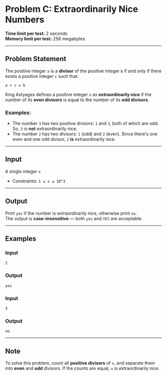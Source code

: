 # Problem C: Extraordinarily Nice Numbers

**Time limit per test:** 2 seconds  
**Memory limit per test:** 256 megabytes  

---

## Problem Statement

The positive integer `a` is a **divisor** of the positive integer `b` if and only if there exists a positive integer `c` such that:

```
a × c = b
```

King Astyages defines a positive integer `x` as **extraordinarily nice** if the number of its **even divisors** is equal to the number of its **odd divisors**.

### Examples:

- The number `3` has two positive divisors: `1` and `3`, both of which are odd. So, `3` is **not** extraordinarily nice.
- The number `2` has two divisors: `1` (odd) and `2` (even). Since there's one even and one odd divisor, `2` **is** extraordinarily nice.

---

## Input

A single integer `x`  
- Constraints: `1 ≤ x ≤ 10^3`

---

## Output

Print `yes` if the number is extraordinarily nice, otherwise print `no`.  
The output is **case-insensitive** — both `yes` and `YES` are acceptable.

---

## Examples

### Input
```
2
```

### Output
```
yes
```

### Input
```
3
```

### Output
```
no
```

---

## Note

To solve this problem, count all **positive divisors** of `x`, and separate them into **even** and **odd** divisors. If the counts are equal, `x` is extraordinarily nice.
